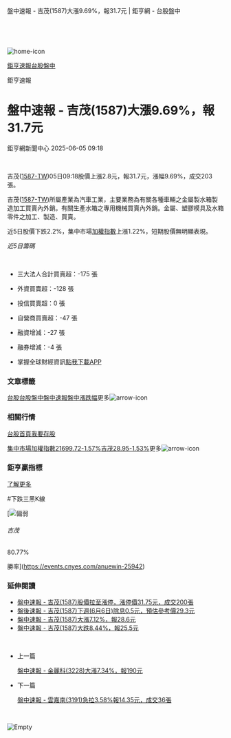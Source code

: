 盤中速報 - 吉茂(1587)大漲9.69%，報31.7元 | 鉅亨網 - 台股盤中

‌

‌

![home-icon](/assets/icons/breadCrumb/symbol-icon-home.svg)

[鉅亨速報](/news/cat/anue_live)[台股盤中](/news/cat/tw_live)

鉅亨速報

# 盤中速報 - 吉茂(1587)大漲9.69%，報31.7元

鉅亨網新聞中心 2025-06-05 09:18

‌

吉茂([1587-TW](https://www.cnyes.com/twstock/1587))05日09:18股價上漲2.8元，報31.7元，漲幅9.69%，成交203張。

吉茂([1587-TW](https://www.cnyes.com/twstock/1587))所屬產業為汽車工業，主要業務為有關各種車輛之金屬製水箱製造加工買賣內外銷。有關生產水箱之專用機械買賣內外銷。金屬、塑膠模具及水箱零件之加工、製造、買賣。

近5日股價下跌2.2%，集中市場[加權指數](https://invest.cnyes.com/index/TWS/TSE01)上漲1.22%，短期股價無明顯表現。

*近5日籌碼*

‌

* 三大法人合計買賣超：-175 張
* 外資買賣超：-128 張
* 投信買賣超：0 張
* 自營商買賣超：-47 張
* 融資增減：-27 張
* 融券增減：-4 張

* 掌握全球財經資訊[點我下載APP](http://www.cnyes.com/app/?utm_source=mweb&utm_medium=HamMenuBanner&utm_campaign=fixed&utm_content=entr)

### 文章標籤

[台股](https://news.cnyes.com/tag/台股 "台股")[台股盤中](https://news.cnyes.com/tag/台股盤中 "台股盤中")[盤中速報](https://news.cnyes.com/tag/盤中速報 "盤中速報")[盤中漲跌幅](https://news.cnyes.com/tag/盤中漲跌幅 "盤中漲跌幅")更多![arrow-icon](/assets/icons/arrows/arrow-down.svg)

### 相關行情

[台股首頁](https://www.cnyes.com/twstock)[我要存股](https://supr.link/8OHaU)

[集中市場加權指數21699.72-1.57%](https://invest.cnyes.com/index/TWS/TSE01)[吉茂28.95-1.53%](https://www.cnyes.com/twstock/1587)更多![arrow-icon](/assets/icons/arrows/arrow-down.svg)

### 鉅亨贏指標

[了解更多](https://events.cnyes.com/anuewin-25942)

#下跌三黑K線

[![偏弱](/assets/icons/win-indicator/short.svg)

###### 吉茂

80.77%

勝率](https://events.cnyes.com/anuewin-25942)

### 延伸閱讀

* [盤中速報 - 吉茂(1587)股價拉至漲停，漲停價31.75元，成交200張](/news/id/6007686)
* [盤後速報 - 吉茂(1587)下週(6月6日)除息0.5元，預估參考價29.3元](/news/id/6001545)
* [盤中速報 - 吉茂(1587)大漲7.12%，報28.6元](/news/id/5939360)
* [盤中速報 - 吉茂(1587)大跌8.44%，報25.5元](/news/id/5926229)

‌

* 上一篇

  [盤中速報 - 金麗科(3228)大漲7.34%，報190元](/news/id/6007951)
* 下一篇

  [盤中速報 - 雲嘉南(3191)急拉3.58%報14.35元，成交36張](/news/id/6006534)

‌

![Empty](/assets/icons/skeleton/empty-image.svg)

‌